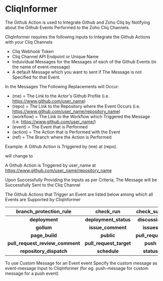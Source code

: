 # CliqInformer
The Github Action is used to Integrate Github and Zoho Cliq by Notifying about the Github Events Performed to the Zoho Cliq Channels.

CliqInformer requires the following inputs to Integrate the Github Actions with your Cliq Channels
- Cliq Webhook Token
- Cliq Channel API Endpoint or Unique Name
- Induividual Messages for the Messages of each of the Github Events (in the name of event-message)
- A default Message which you want to sent if The Message is not Specified for that Event.
  
In the Messages The Following Replacements will Occur:
- (me) = The Link to the Actor's Github Profile (i.e. https://www.github.com/user_name)
- (repo) = The Link to the Repository where the Event Occurs (i.e. https://www.github.com/user_name/repository_name)
- (workflow) = The Link to the Workflow which Triggered the Message (i.e. https://www.github.com/user_name/)
- (event) = The Event that is Performed
- (action) = The Action that is Performed with the Event
- (ref) = The Branch where the Action is Performed

Example:
A Github Action is Triggered by (me) at (repo).

will change to 

A Github Action is Triggered by user_name at https://www.github.com/user_name/repository_name 
  
Upon Successfully Providing the Inputs as per Criteria, The Message will be Successfully Sent to the Cliq Channel

The Github Actions that Trigger an Event are listed below among which all Events are Supported by CliqInformer

|    branch_protection_rule    |          check_run          |          check_suite         |            create            |           delete            |
|            :----:            |           :----:            |            :----:            |            :----:            |           :----:            |
| **deployment**               | **deployment_status**       | **discussion**               | **discussion_comment**       | **fork**                    |
| **gollum**                   | **issue_comment**           | **issues**                   | **label**                    | **milestone**               |
| **page_build**               | **public**                  | **pull_request**             | **pull_request_comment**     | **pull_request_review**     |
|**pull_request_review_comment**| **pull_request_target**    | **push**                     | **registry_package**         | **release**                 |
| **repository_dispatch**     | **schedule**                 | **status**                   | **watch**                    | **workflow_dispatch**       |

To use Custom Message for an Event event Specify the custom message as event-message Input to CliqInformer (for eg. push-message for custom message for a push event)

